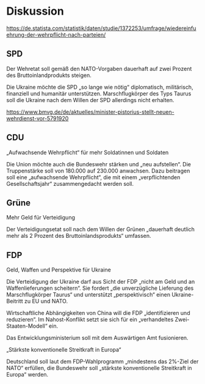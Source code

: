 # Diskussion

https://de.statista.com/statistik/daten/studie/1372253/umfrage/wiedereinfuehrung-der-wehrpflicht-nach-parteien/

## SPD

Der Wehretat soll gemäß den NATO-Vorgaben dauerhaft auf zwei Prozent des Bruttoinlandprodukts steigen.

Die Ukraine möchte die SPD „so lange wie nötig“ diplomatisch, militärisch, finanziell und humanitär unterstützen. Marschflugkörper des Typs Taurus soll die Ukraine nach dem Willen der SPD allerdings nicht erhalten.

https://www.bmvg.de/de/aktuelles/minister-pistorius-stellt-neuen-wehrdienst-vor-5791920

## CDU

„Aufwachsende Wehrpflicht“ für mehr Soldatinnen und Soldaten

Die Union möchte auch die Bundeswehr stärken und „neu aufstellen“. Die Truppenstärke soll von 180.000 auf 230.000 anwachsen. Dazu beitragen soll eine „aufwachsende Wehrpflicht“, die mit einem „verpflichtenden Gesellschaftsjahr“ zusammengedacht werden soll.

## Grüne

Mehr Geld für Verteidigung

Der Verteidigungsetat soll nach dem Willen der Grünen „dauerhaft deutlich mehr als 2 Prozent des Bruttoinlandsprodukts“ umfassen.

## FDP

Geld, Waffen und Perspektive für Ukraine

Die Verteidigung der Ukraine darf aus Sicht der FDP „nicht am Geld und an Waffenlieferungen scheitern“. Sie fordert „die unverzügliche Lieferung des Marschflugkörper Taurus“ und unterstützt „perspektivisch“ einen Ukraine-Beitritt zu EU und NATO.

Wirtschaftliche Abhängigkeiten von China will die FDP „identifizieren und reduzieren“. Im Nahost-Konflikt setzt sie sich für ein „verhandeltes Zwei-Staaten-Modell“ ein.

Das Entwicklungsministerium soll mit dem Auswärtigen Amt fusionieren.

„Stärkste konventionelle Streitkraft in Europa“

Deutschland soll laut dem FDP-Wahlprogramm „mindestens das 2%-Ziel der NATO“ erfüllen, die Bundeswehr soll „stärkste konventionelle Streitkraft in Europa“ werden.
